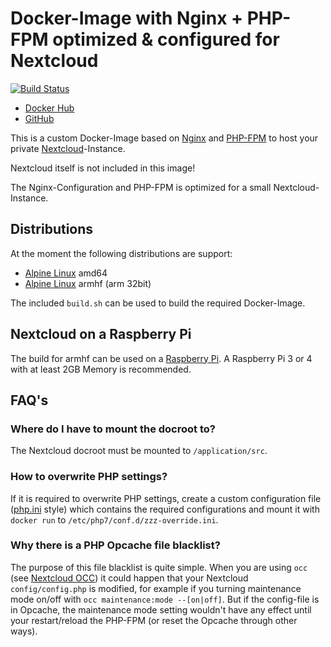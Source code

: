 # Docker-Image with Nginx + PHP-FPM optimized & configured for Nextcloud

[![Build Status](https://travis-ci.org/ras-martin/nginx-phpfpm-4-nextcloud.svg?branch=master)](https://travis-ci.org/ras-martin/nginx-phpfpm-4-nextcloud)

* [Docker Hub](https://hub.docker.com/r/rasmartin/nginx-phpfpm-4-nextcloud)
* [GitHub](https://github.com/ras-martin/nginx-phpfpm-4-nextcloud)

This is a custom Docker-Image based on [Nginx](https://www.nginx.com/) and [PHP-FPM](https://www.php.net/) to host your private [Nextcloud](https://nextcloud.com/)-Instance.

Nextcloud itself is not included in this image!

The Nginx-Configuration and PHP-FPM is optimized for a small Nextcloud-Instance.

## Distributions

At the moment the following distributions are support:
* [Alpine Linux](https://alpinelinux.org/) amd64
* [Alpine Linux](https://alpinelinux.org/) armhf (arm 32bit)

The included `build.sh` can be used to build the required Docker-Image.

## Nextcloud on a Raspberry Pi

The build for armhf can be used on a [Raspberry Pi](https://www.raspberrypi.org/). A Raspberry Pi 3 or 4 with at least 2GB Memory is recommended.

## FAQ's

### Where do I have to mount the docroot to?

The Nextcloud docroot must be mounted to `/application/src`.

### How to overwrite PHP settings?

If it is required to overwrite PHP settings, create a custom configuration file ([php.ini](https://www.php.net/manual/en/ini.list.php) style) which contains the required configurations and mount it with `docker run` to `/etc/php7/conf.d/zzz-override.ini`.

### Why there is a PHP Opcache file blacklist?

The purpose of this file blacklist is quite simple. When you are using `occ` (see [Nextcloud OCC](https://docs.nextcloud.com/server/15/admin_manual/configuration_server/occ_command.html)) it could happen that your Nextcloud `config/config.php` is modified, for example if you turning maintenance mode on/off with `occ maintenance:mode --[on|off]`. But if the config-file is in Opcache, the maintenance mode setting wouldn't have any effect until your restart/reload the PHP-FPM (or reset the Opcache through other ways).
